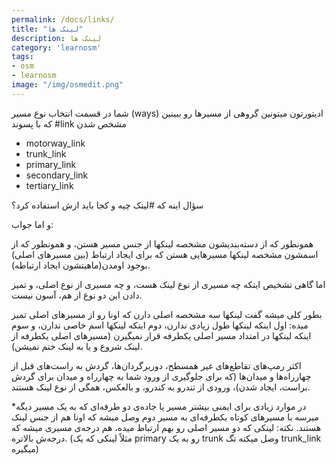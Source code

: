 ```yaml
---
permalink: /docs/links/
title: "لینک ها"
description: لینک ها 
category: 'learnosm'
tags:
- osm
- learnosm
image: "/img/osmedit.png"
---
```




شما در قسمت انتخاب نوع مسیر (ways) ادیتورتون میتونین گروهی از مسیرها رو ببینین که با پسوند #link مشخص شدن
- motorway_link
- trunk_link
- primary_link
- secondary_link
- tertiary_link


سؤال اینه که #لینک چیه و کجا باید ازش استفاده کرد؟

و اما جواب:

همونطور که از دسته‌بندیشون مشخصه لینکها از جنس مسیر هستن، و همونطور که از اسمشون مشخصه لینکها مسیرهایی هستن که برای ایجاد ارتباط (بین مسیرهای اصلی) بوجود اومدن(ماهیتشون ایجاد ارتباطه).

اما گاهی تشخیص اینکه چه مسیری از نوع لینک هست، و چه مسیری از نوع اصلی، و تمیز دادن این دو نوع از هم، آسون نیست.

بطور کلی میشه گفت لینکها سه مشخصه اصلی دارن که اونا رو از مسیرهای اصلی تمیز میده: اول اینکه لینکها طول زیادی ندارن، دوم اینکه لینکها اسم خاصی ندارن، و سوم اینکه لینکها در امتداد مسیر اصلی یکطرفه قرار نمیگیرن (مسیرهای اصلی یکطرفه از لینک شروع و یا به لینک ختم نمیشن).

اکثر رمپ‌های تقاطع‌های غیر همسطح، دوربرگردان‌ها، گردش به راست‌های قبل از چهارراه‌ها و میدان‌ها (که برای جلوگیری از ورود شما به چهارراه و میدان برای گردش براست، ایجاد شدن)، ورودی از تندرو به کندرو، و بالعکس، همگی از نوع لینک هستند. 

*در موارد زیادی برای ایمنی بیشتر مسیر یا جاده‌ی دو طرفه‌ای که به یک مسیر دیگه میرسه با مسیرهای کوتاه یکطرفه‌ای به مسیر دوم وصل میشه که اونا هم از جنس لینک هستند.
نکته: لینکی که دو مسیر اصلی رو بهم ارتباط میده، هم درجه‌ی مسیری میشه که درجه‌ش بالاتره. (مثلاً لینکی که یک primary رو به یک trunk وصل میکنه تگ trunk_link میگیره)
